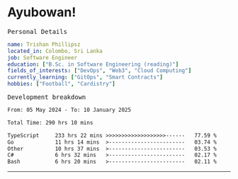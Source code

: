 # Ayubowan!

<samp>Personal Details</samp>

```yaml
name: Trishan Phillipsz
located_in: Colombo, Sri Lanka
job: Software Engineer
education: ["B.Sc. in Software Engineering (reading)"]
fields_of_interests: ["DevOps", "Web3", "Cloud Computing"]
currently_learning: ["GitOps", "Smart Contracts"]
hobbies: ["Football", "Cardistry"]
```

<samp>Development breakdown</samp>

<!--START_SECTION:waka-->

```txt
From: 05 May 2024 - To: 10 January 2025

Total Time: 290 hrs 10 mins

TypeScript     233 hrs 22 mins >>>>>>>>>>>>>>>>>>>------   77.59 %
Go             11 hrs 14 mins  >------------------------   03.74 %
Other          10 hrs 37 mins  >------------------------   03.53 %
C#             6 hrs 32 mins   >------------------------   02.17 %
Bash           6 hrs 20 mins   >------------------------   02.11 %
```

<!--END_SECTION:waka-->

---
